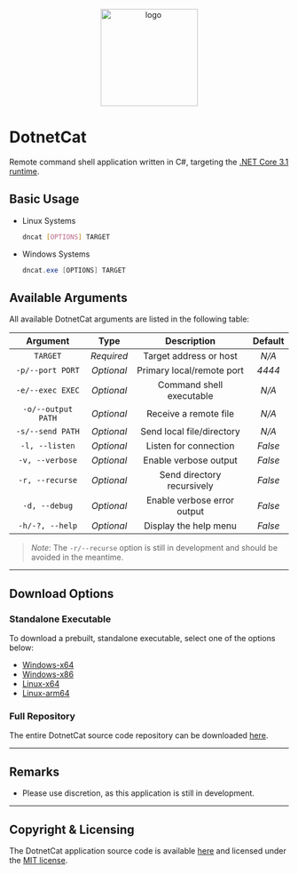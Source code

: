 <p align="center">
    <img src="DotnetCat/Resources/Icon.ico" width=175 alt="logo">
</p>

# DotnetCat

Remote command shell application written in C#,
targeting the [.NET Core 3.1 runtime](https://dotnet.microsoft.com/download/dotnet-core/current/runtime).

## Basic Usage

* Linux Systems

    ```bash
    dncat [OPTIONS] TARGET
    ```

* Windows Systems

    ```powershell
    dncat.exe [OPTIONS] TARGET
    ```

## Available Arguments

All available DotnetCat arguments are listed in the following table:

| Argument           | Type       | Description                 | Default |
|:------------------:|:----------:|:---------------------------:|:-------:|
| `TARGET`           | *Required* | Target address or host      | *N/A*   |
| `-p/--port PORT`   | *Optional* | Primary local/remote port   | *4444*  |
| `-e/--exec EXEC`   | *Optional* | Command shell executable    | *N/A*   |
| `-o/--output PATH` | *Optional* | Receive a remote file       | *N/A*   |
| `-s/--send PATH`   | *Optional* | Send local file/directory   | *N/A*   |
| `-l, --listen`     | *Optional* | Listen for connection       | *False* |
| `-v, --verbose`    | *Optional* | Enable verbose output       | *False* |
| `-r, --recurse`    | *Optional* | Send directory recursively  | *False* |
| `-d, --debug`      | *Optional* | Enable verbose error output | *False* |
| `-h/-?, --help`    | *Optional* | Display the help menu       | *False* |

> *Note*: The `-r/--recurse` option is still in development and should be avoided
  in the meantime.

***

## Download Options

### Standalone Executable

To download a prebuilt, standalone executable, select one of the options below:

* [Windows-x64](https://github.com/vandavey/DotnetCat/raw/master/DotnetCat/bin/Zips/DotnetCat_Win-x64.zip)
* [Windows-x86](https://github.com/vandavey/DotnetCat/raw/master/DotnetCat/bin/Zips/DotnetCat_Win-x86.zip)
* [Linux-x64](https://github.com/vandavey/DotnetCat/raw/master/DotnetCat/bin/Zips/DotnetCat_Linux-x64.zip)
* [Linux-arm64](https://github.com/vandavey/DotnetCat/raw/master/DotnetCat/bin/Zips/DotnetCat_Linux-arm64.zip)

### Full Repository

The entire DotnetCat source code repository can be downloaded [here](https://github.com/vandavey/DotnetCat/archive/master.zip).

***

## Remarks

* Please use discretion, as this application is still in development.

***

## Copyright & Licensing

The DotnetCat application source code is available [here](https://github.com/vandavey/DotnetCat)
and licensed under the [MIT license](LICENSE.md).
